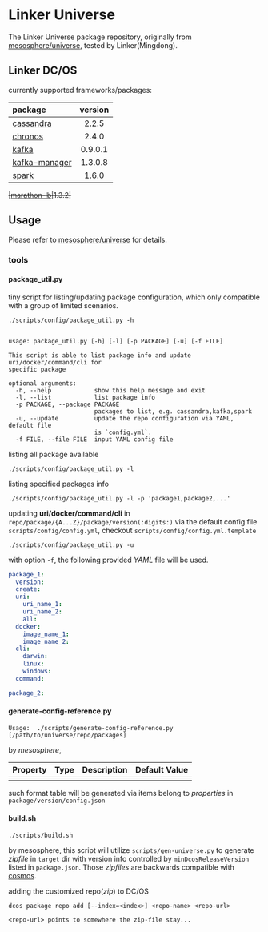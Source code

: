 # Linker Universe

The Linker Universe package repository, originally from [mesosphere/universe](http://mesosphere.github.io/universe/), tested by Linker(Mingdong).


## Linker DC/OS

currently supported frameworks/packages:

|package|version|
|:---|:---:|
|[cassandra](http://cassandra.apache.org)| 2.2.5|
|[chronos](https://mesos.github.io/chronos/)|2.4.0|
|[kafka](http://kafka.apache.org)|0.9.0.1|
|[kafka-manager](https://github.com/yahoo/kafka-manager)|1.3.0.8|
|[spark](http://spark.apache.org/docs/1.6.0/index.html)|1.6.0|

~~|[marathon-lb](https://github.com/mesosphere/marathon-lb)|1.3.2|~~


## Usage


Please refer to [mesosphere/universe](https://github.com/mesosphere/universe) for details.

### tools

#### package_util.py

tiny script for listing/updating package configuration, which only compatible with a group of limited scenarios.

```
./scripts/config/package_util.py -h


usage: package_util.py [-h] [-l] [-p PACKAGE] [-u] [-f FILE]

This script is able to list package info and update uri/docker/command/cli for
specific package

optional arguments:
  -h, --help            show this help message and exit
  -l, --list            list package info
  -p PACKAGE, --package PACKAGE
                        packages to list, e.g. cassandra,kafka,spark
  -u, --update          update the repo configuration via YAML, default file
                        is `config.yml`.
  -f FILE, --file FILE  input YAML config file
```

listing all package available

```
./scripts/config/package_util.py -l
```

listing specified packages info

```
./scripts/config/package_util.py -l -p 'package1,package2,...'
```

updating **uri/docker/command/cli** in `repo/package/{A...Z}/package/version(:digits:)` via the default config file `scripts/config/config.yml`, checkout `scripts/config/config.yml.template`

```
./scripts/config/package_util.py -u
```

with option `-f`, the following provided *YAML* file will be used.

```yaml
package_1:
  version:
  create:
  uri:
    uri_name_1:
    uri_name_2:
    all:
  docker:
    image_name_1:
    image_name_2:
  cli:
    darwin:
    linux:
    windows:
  command:

package_2:
```

#### generate-config-reference.py

```
Usage:  ./scripts/generate-config-reference.py [/path/to/universe/repo/packages]
```

by *mesosphere*, 


| Property | Type | Description | Default Value |
|----------|------|-------------|---------------|
|	|	|	|	

such format table will be generated via items belong to *properties* in `package/version/config.json`


#### build.sh

```
./scripts/build.sh
```

by mesosphere, this script will utilize `scripts/gen-universe.py` to generate *zipfile*  in `target` dir with version info controlled by `minDcosReleaseVersion` listed in `package.json`. Those *zipfiles* are backwards compatible with [cosmos](https://github.com/dcos/cosmos).

adding the customized repo(*zip*) to DC/OS

```
dcos package repo add [--index=<index>] <repo-name> <repo-url>

<repo-url> points to somewhere the zip-file stay...
```

